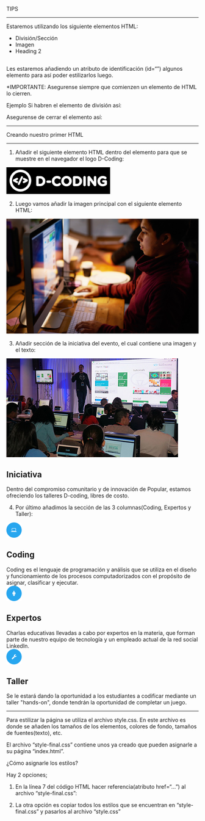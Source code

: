 TIPS 
- - - - - - - - - 
Estaremos utilizando los siguiente elementos HTML:
   - División/Sección	<div> 
   - Imagen		<img>
   - Heading 2		<h2>

Les estaremos añadiendo un atributo de identificación (id=“”) 
algunos elemento para así poder estilizarlos luego.

*IMPORTANTE: Asegurense siempre que comienzen un elemento de HTML lo cierren. 

Ejemplo
Si habren el elemento de división así:  <div>
Asegurense de cerrar el elemento así: 	</div>


- - - - - - - - - - - - - - - - - - 
Creando nuestro primer HTML
- - - - - - - - - - - - - - - - - - 

1. Añadir el siguiente elemento HTML dentro del elemento <body> para que se muestre en el navegador el logo D-Coding:

  <div id="seccion-logo">
     <img src="img-logo.gif"> 
  </div>
 
2. Luego vamos añadir la imagen principal con el siguiente elemento HTML:

  <div id="seccion-foto-principal">
    <img src="img-foto-1.jpg">
  </div>


3. Añadir sección de la iniciativa del evento, el cual contiene una imagen y el texto:

  <div id="seccion-iniciativa">
      <div>
          <img src="img-foto-2.jpg">
      </div>
      <div>
        <h2>
            Iniciativa
        </h2>  
        Dentro del compromiso comunitario y de innovación de Popular, estamos ofreciendo los talleres D-coding, libres de costo.
      </div>
  </div>


4. Por último añadimos la sección de las 3 columnas(Coding, Expertos y Taller):

  <div id="seccion-iconos">
    <div>
      <img src="img-icon-1.gif">
      <h2>
        Coding
      </h2>
      Coding es el lenguaje de programación y análisis que se utiliza en el diseño y funcionamiento de los procesos computadorizados con el propósito de asignar, clasificar y ejecutar.
    </div>
    <div>
      <img src="img-icon-2.gif">
      <h2>
        Expertos
      </h2>
      Charlas educativas llevadas a cabo por expertos en la materia, que forman parte de nuestro equipo de tecnología y un empleado actual de la red social LinkedIn.
    </div>
    <div>
      <img src="img-icon-3.gif">
      <h2>
        Taller
      </h2>
      Se le estará dando la oportunidad a los estudiantes a codificar mediante un taller "hands-on", donde tendrán la oportunidad de completar un juego.
    </div>
  </div>


- - - - - - - - - - - - - - - - - - -  
Para estilizar la página se utiliza el archivo style.css. En este archivo es donde se añaden los tamaños de los elementos, colores de fondo, tamaños de fuentes(texto), etc.

El archivo “style-final.css” contiene unos ya creado que pueden asignarle a su página “index.html”.

¿Cómo asignarle los estilos?

Hay 2 opciones;

1. En la línea 7 del código HTML hacer referencia(atributo href=“…”) al archivo “style-final.css”:

   <link rel="stylesheet" href="style-final.css">

2. La otra opción es copiar todos los estilos que se encuentran en “style-final.css” y pasarlos al archivo “style.css”

